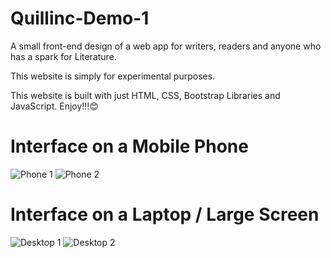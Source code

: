 # Quillinc-Demo-1
A small front-end design of a web app for writers, readers and anyone who has a spark for Literature.

This website is simply for experimental purposes.

This website is built with just HTML, CSS, Bootstrap Libraries and JavaScript.
Enjoy!!!😊

# Interface on a Mobile Phone
![Phone 1](https://github.com/Kodebube/Quillinc-Demo-1/assets/137894304/1c61596b-a6c0-44bb-9ccb-74e0af295d8f)
![Phone 2](https://github.com/Kodebube/Quillinc-Demo-1/assets/137894304/4ce744a9-8b84-4015-8dc5-e5706d98db0f)

# Interface on a Laptop / Large Screen
![Desktop 1](https://github.com/Kodebube/Quillinc-Demo-1/assets/137894304/f74d00be-6574-49ed-9af1-a6444e9b08a9)
![Desktop 2](https://github.com/Kodebube/Quillinc-Demo-1/assets/137894304/43f03343-db89-4de5-b9b9-e910c939031b)
